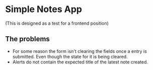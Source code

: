 # Simple Notes App

(This is designed as a test for a frontend position)

## The problems

- For some reason the form isn't clearing the fields once a entry is submitted. Even though the state for it is being cleared.
- Alerts do not contain the expected title of the latest note created.